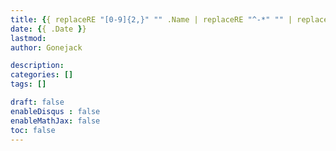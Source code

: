 ```yaml
---
title: {{ replaceRE "[0-9]{2,}" "" .Name | replaceRE "^-*" "" | replaceRE "-" " " | title }}
date: {{ .Date }}
lastmod:
author: Gonejack

description:
categories: []
tags: []

draft: false
enableDisqus : false
enableMathJax: false
toc: false
---
```

